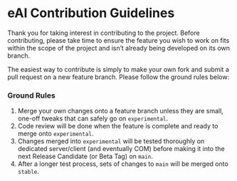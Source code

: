 # eAI Contribution Guidelines

Thank you for taking interest in contributing to the project. Before contributing, please take time to ensure the feature you wish to work on fits within the scope of the project and isn’t already being developed on its own branch.

The easiest way to contribute is simply to make your own fork and submit a pull request on a new feature branch. Please follow the ground rules below:

### Ground Rules

1. Merge your own changes onto a feature branch unless they are small, one-off tweaks that can safely go on `experimental`.
2. Code review will be done when the feature is complete and ready to merge onto `experimental`.
3. Changes merged into `experimental` will be tested thoroughly on dedicated server/client (and eventually COM) before making it into the next Release Candidate (or Beta Tag) on `main`.
4. After a longer test process, sets of changes to `main` will be merged onto `stable`.

